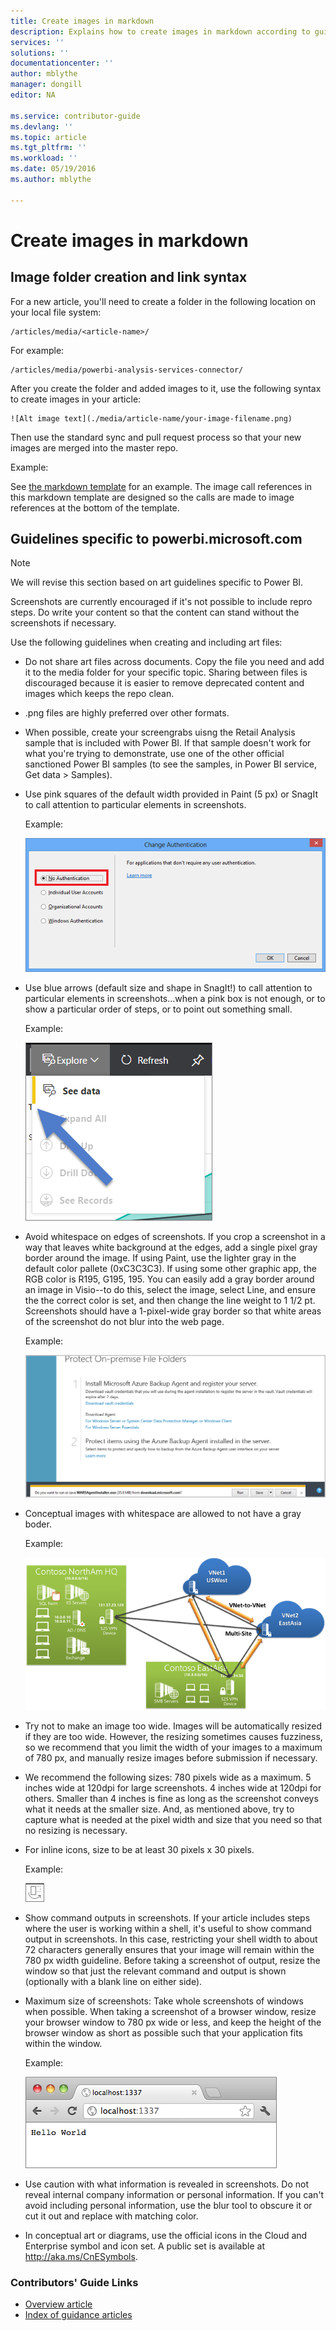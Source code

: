 ```yaml
---
title: Create images in markdown
description: Explains how to create images in markdown according to guidelines set for the Power BI repositories.
services: ''
solutions: ''
documentationcenter: ''
author: mblythe
manager: dongill
editor: NA

ms.service: contributor-guide
ms.devlang: ''
ms.topic: article
ms.tgt_pltfrm: ''
ms.workload: ''
ms.date: 05/19/2016
ms.author: mblythe

---
```

# Create images in markdown
## Image folder creation and link syntax
For a new article, you'll need to create a folder in the following location on your local file system:

    /articles/media/<article-name>/

For example:

    /articles/media/powerbi-analysis-services-connector/

After you create the folder and added images to it, use the following syntax to create images in your article:

```
![Alt image text](./media/article-name/your-image-filename.png)
```

Then use the standard sync and pull request process so that your new images are merged into the master repo.

Example:

See [the markdown template](https://raw.githubusercontent.com/Azure/powerbi-content-pr/master/examples/_markdown-template.md) for an example.  The image call references in this markdown template are designed so the calls are made to image references at the bottom of the template.

## Guidelines specific to powerbi.microsoft.com
> [!NOTE]
> We will revise this section based on art guidelines specific to Power BI.
> 
> 

Screenshots are currently encouraged if it's not possible to include repro steps. Do write your content so that the content can stand without the screenshots if necessary.

Use the following guidelines when creating and including art files:

* Do not share art files across documents. Copy the file you need and add it to the media folder for your specific topic. Sharing between files is discouraged because it is easier to remove deprecated content and images which keeps the repo clean.
* .png files are highly preferred over other formats.
* When possible, create your screengrabs uisng the Retail Analysis sample that is included with Power BI. If that sample doesn't work for what you're trying to demonstrate, use one of the other official sanctioned Power BI samples (to see the samples, in Power BI service, Get data > Samples).
* Use pink squares of the default width provided in Paint (5 px) or SnagIt to call attention to particular elements in screenshots.  
  
    Example:
  
    ![This is an example of a red square used as a callout.](./media/create-images-markdown/gs13noauth.png)
* Use blue arrows (default size and shape in SnagIt!) to call attention to particular elements in screenshots...when a pink box is not enough, or to show a particular order of steps, or to point out something small.
  
  Example:
  
  ![This is an example of a blue arrow used as a callout.](./media/create-images-markdown/power-bi-see-data.png)
* Avoid whitespace on edges of screenshots. If you crop a screenshot in a way that leaves white background at the edges, add a single pixel gray border around the image.  If using Paint, use the lighter gray in the default color pallete (0xC3C3C3). If using some other graphic app, the RGB color is R195, G195, 195. You can easily add a gray border around an image in Visio--to do this, select the image, select Line, and ensure the the correct color is set, and then change the line weight to 1 1/2 pt.  Screenshots should have a 1-pixel-wide gray border so that white areas of the screenshot do not blur into the web page.
  
    Example:
  
    ![This is an example of a gray border around whitespace.](./media/create-images-markdown/agent.png)
* Conceptual images with whitespace are allowed to not have a gray boder.  
  
    Example:
  
    ![This is an example of a conceptual image with whitespace and no gray border.](./media/create-images-markdown/ic727360.png)
* Try not to make an image too wide.  Images will be automatically resized if they are too wide. However, the resizing sometimes causes fuzziness, so we recommend that you limit the width of your images to a maximum of 780 px, and manually resize images before submission if necessary.
* We recommend the following sizes: 780 pixels wide as a maximum.  5 inches wide at 120dpi for large screenshots.  4 inches wide at 120dpi for others.  Smaller than 4 inches is fine as long as the screenshot conveys what it needs at the smaller size. And, as mentioned above, try to capture what is needed at the pixel width and size that you need so that no resizing is necessary.
* For inline icons, size to be at least 30 pixels x 30 pixels.  
  
  Example:
  
  ![This is an example of max size for an inline image](./media/create-images-markdown/power-bi-vertical-icon.png)
* Show command outputs in screenshots.  If your article includes steps where the user is working within a shell, it's useful to show command output in screenshots. In this case, restricting your shell width to about 72 characters generally ensures that your image will remain within the 780 px width guideline. Before taking a screenshot of output, resize the window so that just the relevant command and output is shown (optionally with a blank line on either side).
* Maximum size of screenshots: Take whole screenshots of windows when possible. When taking a screenshot of a browser window, resize your browser window to 780 px wide or less, and keep the height of the browser window as short as possible such that your application fits within the window.  
  
    Example:
  
    ![This is an example of a browser window screenshot.](./media/create-images-markdown/helloworldlocal.png)
* Use caution with what information is revealed in screenshots.  Do not reveal internal company information or personal information.  If you can't avoid including personal information, use the blur tool to obscure it or cut it out and replace with matching color.
* In conceptual art or diagrams, use the official icons in the Cloud and Enterprise symbol and icon set. A public set is available at http://aka.ms/CnESymbols.

### Contributors' Guide Links
* [Overview article](../README.md)
* [Index of guidance articles](contributor-guide-index.md)

